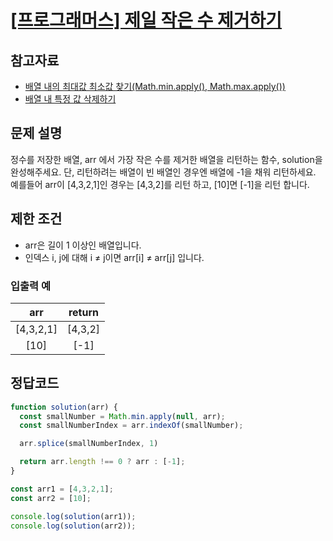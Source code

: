 # [\[프로그래머스\] 제일 작은 수 제거하기](https://programmers.co.kr/learn/courses/30/lessons/12935)

## 참고자료
- [배열 내의 최대값 최소값 찾기(Math.min.apply(), Math.max.apply())](https://github.com/ksy90101/TIL/blob/master/javascript/find-max-min-number.md)
- [배열 내 특정 값 삭제하기](https://github.com/ksy90101/TIL/blob/master/javascript/remove-array-value.md)

## 문제 설명
정수를 저장한 배열, arr 에서 가장 작은 수를 제거한 배열을 리턴하는 함수, solution을 완성해주세요. 단, 리턴하려는 배열이 빈 배열인 경우엔 배열에 -1을 채워 리턴하세요. 예를들어 arr이 [4,3,2,1]인 경우는 [4,3,2]를 리턴 하고, [10]면 [-1]을 리턴 합니다.

## 제한 조건
- arr은 길이 1 이상인 배열입니다.
- 인덱스 i, j에 대해 i ≠ j이면 arr[i] ≠ arr[j] 입니다.

### 입출력 예
arr | return
:---: | :---:
[4,3,2,1] | [4,3,2]
[10] | [-1]

## 정답코드

```jsx
function solution(arr) {
  const smallNumber = Math.min.apply(null, arr);
  const smallNumberIndex = arr.indexOf(smallNumber);

  arr.splice(smallNumberIndex, 1)

  return arr.length !== 0 ? arr : [-1];
}

const arr1 = [4,3,2,1];
const arr2 = [10];

console.log(solution(arr1));
console.log(solution(arr2));
```
